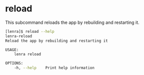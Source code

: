 # reload

This subcommand reloads the app by rebuilding and restarting it.

```bash
[lenra]$ reload --help
lenra-reload 
Reload the app by rebuilding and restarting it

USAGE:
    lenra reload

OPTIONS:
    -h, --help    Print help information
```
